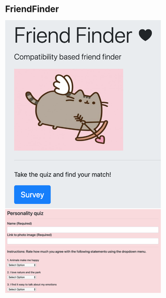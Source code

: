 # FriendFinder
![Friend Finder Demo](/home.png?raw=true "friendfinderhome")
![Friend Finder Demo2](/survey.png?raw=true "friendfindersurvey")

